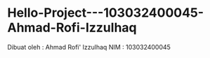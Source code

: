 # Hello-Project---103032400045-Ahmad-Rofi-Izzulhaq
Dibuat oleh : Ahmad Rofi' Izzulhaq
NIM : 103032400045
